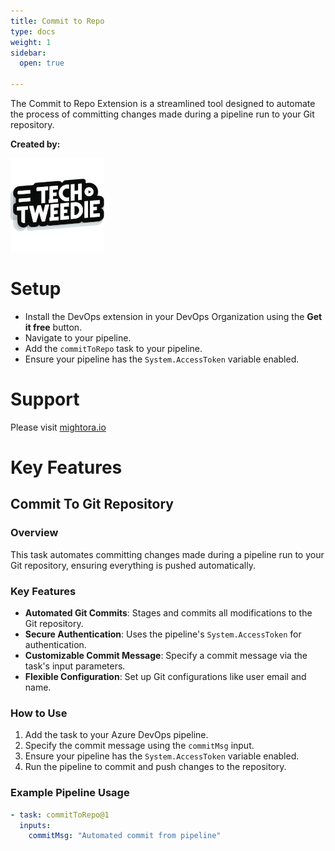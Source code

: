 ```yaml
---
title: Commit to Repo
type: docs
weight: 1
sidebar:
  open: true

---
```



The Commit to Repo Extension is a streamlined tool designed to automate the process of committing changes made during a pipeline run to your Git repository.

**Created by:**

[![Mightora Logo](https://raw.githubusercontent.com/TechTweedie/techtweedie.github.io/main/static/logo-01_150x150.png)](https://techtweedie.github.io)

# Setup 
- Install the DevOps extension in your DevOps Organization using the **Get it free** button.
- Navigate to your pipeline.
- Add the `commitToRepo` task to your pipeline.
- Ensure your pipeline has the `System.AccessToken` variable enabled.

# Support
Please visit [mightora.io](https://mightora.io)

# Key Features 

## Commit To Git Repository

### Overview
This task automates committing changes made during a pipeline run to your Git repository, ensuring everything is pushed automatically.

### Key Features
- **Automated Git Commits**: Stages and commits all modifications to the Git repository.
- **Secure Authentication**: Uses the pipeline's `System.AccessToken` for authentication.
- **Customizable Commit Message**: Specify a commit message via the task's input parameters.
- **Flexible Configuration**: Set up Git configurations like user email and name.

### How to Use
1. Add the task to your Azure DevOps pipeline.
2. Specify the commit message using the `commitMsg` input.
3. Ensure your pipeline has the `System.AccessToken` variable enabled.
4. Run the pipeline to commit and push changes to the repository.

### Example Pipeline Usage

```yaml
- task: commitToRepo@1
  inputs:
    commitMsg: "Automated commit from pipeline"
```
